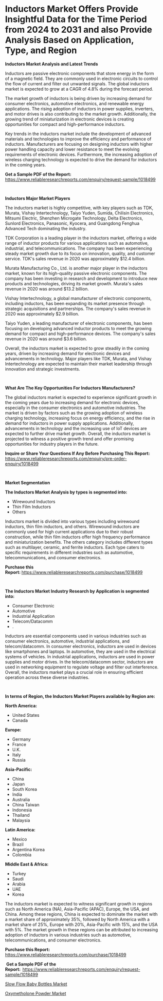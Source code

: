 <p><h1>Inductors Market Offers Provide Insightful Data for the Time Period from 2024 to 2031 and also Provide Analysis Based on Application, Type, and Region</h1></p><p><strong>Inductors Market Analysis and Latest Trends</strong></p>
<p><p>Inductors are passive electronic components that store energy in the form of a magnetic field. They are commonly used in electronic circuits to control the flow of current and filter out unwanted signals. The global inductors market is expected to grow at a CAGR of 4.8% during the forecast period.</p><p>The market growth of inductors is being driven by increasing demand for consumer electronics, automotive electronics, and renewable energy applications. The rising adoption of inductors in power supplies, inverters, and motor drives is also contributing to the market growth. Additionally, the growing trend of miniaturization in electronic devices is creating opportunities for compact and high-performance inductors.</p><p>Key trends in the inductors market include the development of advanced materials and technologies to improve the efficiency and performance of inductors. Manufacturers are focusing on designing inductors with higher power handling capacity and lower resistance to meet the evolving requirements of electronic devices. Furthermore, the increasing adoption of wireless charging technology is expected to drive the demand for inductors in the coming years.</p></p>
<p><strong>Get a Sample PDF of the Report:&nbsp;</strong> <a href="https://www.reliableresearchreports.com/enquiry/request-sample/1018499">https://www.reliableresearchreports.com/enquiry/request-sample/1018499</a></p>
<p>&nbsp;</p>
<p><strong>Inductors Major Market Players</strong></p>
<p><p>The inductors market is highly competitive, with key players such as TDK, Murata, Vishay Intertechnology, Taiyo Yuden, Sumida, Chilisin Electronics, Mitsumi Electric, Shenzhen Microgate Technology, Delta Electronics, Sunlord Electronics, Panasonic, Kyocera, and Guangdong Fenghua Advanced Tech dominating the industry. </p><p>TDK Corporation is a leading player in the inductors market, offering a wide range of inductor products for various applications such as automotive, industrial, and telecommunications. The company has been experiencing steady market growth due to its focus on innovation, quality, and customer service. TDK's sales revenue in 2020 was approximately $12.4 billion.</p><p>Murata Manufacturing Co., Ltd. is another major player in the inductors market, known for its high-quality passive electronic components. The company has been investing in research and development to introduce new products and technologies, driving its market growth. Murata's sales revenue in 2020 was around $13.2 billion.</p><p>Vishay Intertechnology, a global manufacturer of electronic components, including inductors, has been expanding its market presence through strategic acquisitions and partnerships. The company's sales revenue in 2020 was approximately $2.9 billion.</p><p>Taiyo Yuden, a leading manufacturer of electronic components, has been focusing on developing advanced inductor products to meet the growing demand for compact and high-performance devices. The company's sales revenue in 2020 was around $3.6 billion.</p><p>Overall, the inductors market is expected to grow steadily in the coming years, driven by increasing demand for electronic devices and advancements in technology. Major players like TDK, Murata, and Vishay Intertechnology are expected to maintain their market leadership through innovation and strategic investments.</p></p>
<p>&nbsp;</p>
<p><strong>What Are The Key Opportunities For Inductors Manufacturers?</strong></p>
<p><p>The global inductors market is expected to experience significant growth in the coming years due to increasing demand for electronic devices, especially in the consumer electronics and automotive industries. The market is driven by factors such as the growing adoption of wireless charging technology, increasing focus on energy efficiency, and the rise in demand for inductors in power supply applications. Additionally, advancements in technology and the increasing use of IoT devices are expected to further drive market growth. Overall, the inductors market is projected to witness a positive growth trend and offer promising opportunities for industry players in the future.</p></p>
<p><strong>Inquire or Share Your Questions If Any Before Purchasing This Report:</strong> <a href="https://www.reliableresearchreports.com/enquiry/pre-order-enquiry/1018499">https://www.reliableresearchreports.com/enquiry/pre-order-enquiry/1018499</a></p>
<p>&nbsp;</p>
<p><strong>Market Segmentation</strong></p>
<p><strong>The Inductors Market Analysis by types is segmented into:</strong></p>
<p><ul><li>Wirewound Inductors</li><li>Thin Film Inductors</li><li>Others</li></ul></p>
<p><p>Inductors market is divided into various types including wirewound inductors, thin film inductors, and others. Wirewound inductors are commonly used for high current applications due to their robust construction, while thin film inductors offer high frequency performance and miniaturization benefits. The others category includes different types such as multilayer, ceramic, and ferrite inductors. Each type caters to specific requirements in different industries such as automotive, telecommunications, and consumer electronics.</p></p>
<p><strong>Purchase this Report:&nbsp;</strong><a href="https://www.reliableresearchreports.com/purchase/1018499">https://www.reliableresearchreports.com/purchase/1018499</a></p>
<p>&nbsp;</p>
<p><strong>The Inductors Market Industry Research by Application is segmented into:</strong></p>
<p><ul><li>Consumer Electronic</li><li>Automotive</li><li>Industrial Application</li><li>Telecom/Datacomm</li><li>.</li></ul></p>
<p><p>Inductors are essential components used in various industries such as consumer electronics, automotive, industrial applications, and telecom/datacomm. In consumer electronics, inductors are used in devices like smartphones and laptops. In automotive, they are used in the electrical systems of vehicles. In industrial applications, inductors are used in power supplies and motor drives. In the telecom/datacomm sector, inductors are used in networking equipment to regulate voltage and filter out interference. Overall, the inductors market plays a crucial role in ensuring efficient operation across these diverse industries.</p></p>
<p>&nbsp;</p>
<p><strong>In terms of Region, the Inductors Market Players available by Region are:</strong></p>
<p>
    <p> <strong> North America: </strong>
        <ul>
            <li>United States</li>
            <li>Canada</li>
        </ul>
        </p> 
    <p> <strong> Europe: </strong>
        <ul>
            <li>Germany</li>
            <li>France</li>
            <li>U.K.</li>
            <li>Italy</li>
            <li>Russia</li>
        </ul>
        </p> 
    <p> <strong> Asia-Pacific: </strong>
        <ul>
            <li>China</li>
            <li>Japan</li>
            <li>South Korea</li>
            <li>India</li>
            <li>Australia</li>
            <li>China Taiwan</li>
            <li>Indonesia</li>
            <li>Thailand</li>
            <li>Malaysia</li>
        </ul>
        </p> 
    <p> <strong> Latin America: </strong>
        <ul>
            <li>Mexico</li>
            <li>Brazil</li>
            <li>Argentina Korea</li>
            <li>Colombia</li>
        </ul>
        </p> 
    <p> <strong> Middle East & Africa: </strong>
        <ul>
            <li>Turkey</li>
            <li>Saudi</li>
            <li>Arabia</li>
            <li>UAE</li>
            <li>Korea</li>
        </ul>
    </p>
    </p>
<p><p>The inductors market is expected to witness significant growth in regions such as North America (NA), Asia-Pacific (APAC), Europe, the USA, and China. Among these regions, China is expected to dominate the market with a market share of approximately 35%, followed by North America with a market share of 25%, Europe with 20%, Asia-Pacific with 15%, and the USA with 5%. The market growth in these regions can be attributed to increasing adoption of inductors in various industries such as automotive, telecommunications, and consumer electronics.</p></p>
<p><strong>Purchase this Report: </strong><a href="https://www.reliableresearchreports.com/purchase/1018499">https://www.reliableresearchreports.com/purchase/1018499</a></p>
<p>&nbsp;<strong>Get a Sample PDF of the Report:&nbsp;&nbsp;</strong><a href="https://www.reliableresearchreports.com/enquiry/request-sample/1018499">https://www.reliableresearchreports.com/enquiry/request-sample/1018499</a></p>
<p><strong></strong></p>
<p><p><a href="https://github.com/jaidynmorantestelletmjzya/Market-Research-Report-List-2/blob/main/slow-flow-baby-bottles-market.md">Slow Flow Baby Bottles Market</a></p><p><a href="https://skillful-vermicelli-b89.notion.site/Oxymetholone-Powder-Market-Offer-Valuable-Insights-into-Market-Size-Market-Share-Market-Trends-an-1c541ad564f743799649f057afbbc663">Oxymetholone Powder Market</a></p></p>